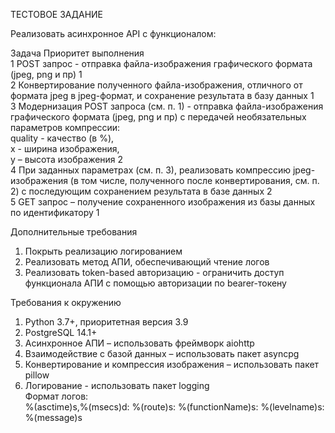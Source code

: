 ТЕСТОВОЕ ЗАДАНИЕ</br>

Реализовать асинхронное API с функционалом:</br>

Задача Приоритет выполнения</br>
1	POST запрос - отправка файла-изображения графического формата (jpeg, png и пр)	1 </br>
2	Конвертирование полученного файла-изображения, отличного от формата jpeg в jpeg-формат, и сохранение результата в базу данных	1</br>
3	Модернизация POST запроса (см. п. 1) - отправка файла-изображения графического формата (jpeg, png и пр) с передачей необязательных параметров компрессии:</br>
quality - качество (в %), </br>
x - ширина изображения,</br>
y – высота изображения	2</br>
4	При заданных параметрах (см. п. 3), реализовать компрессию jpeg-изображения (в том числе,  полученного после конвертирования, см. п. 2) с последующим сохранением результата в базе данных	2</br>
5	GET запрос – получение сохраненного изображения из базы данных по идентификатору	1</br>

Дополнительные требования</br>

1.	Покрыть реализацию логированием</br>
2.	Реализовать метод АПИ, обеспечивающий чтение логов</br>
3.	Реализовать token-based авторизацию - ограничить доступ функционала АПИ с помощью авторизации по bearer-токену</br>

Требования к окружению</br>

1.	Python 3.7+, приоритетная версия 3.9</br>
2.	PostgreSQL 14.1+</br>
3.	Асинхронное АПИ – использовать фреймворк aiohttp</br>
4.	Взаимодействие с базой данных – использовать пакет asyncpg</br>
5.	Конвертирование и компрессия изображения – использовать пакет pillow</br>
6.	Логирование - использовать пакет logging</br>
Формат логов: </br>
%(asctime)s,%(msecs)d: %(route)s: %(functionName)s: %(levelname)s: %(message)s</br>
